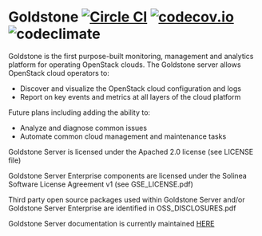 # Goldstone [![Circle CI](https://circleci.com/gh/Solinea/goldstone-server.svg?style=svg&circle-token=81634c30bdc26dead40241ac185d75ef100e1a99)](https://circleci.com/gh/Solinea/goldstone-server) [![codecov.io](https://codecov.io/github/Solinea/goldstone-server/coverage.svg?branch=master)](https://codecov.io/github/Solinea/goldstone-server?branch=master)![codeclimate](https://codeclimate.com/github/Solinea/goldstone-server/badges)

Goldstone is the first purpose-built monitoring, management and analytics platform for operating OpenStack clouds. The Goldstone server allows OpenStack cloud operators to:

* Discover and visualize the OpenStack cloud configuration and logs
* Report on key events and metrics at all layers of the cloud platform

Future plans including adding the ability to:

* Analyze and diagnose common issues
* Automate common cloud management and maintenance tasks

Goldstone Server is licensed under the Apached 2.0 license (see LICENSE file)

Goldstone Server Enterprise components are licensed under the Solinea Software License Agreement v1 (see GSE_LICENSE.pdf)

Third party open source packages used within Goldstone Server and/or Goldstone Server Enterprise are identified in OSS_DISCLOSURES.pdf 

Goldstone Server documentation is currently maintained [HERE](http://goldstone-server.readthedocs.org/en/latest/)
